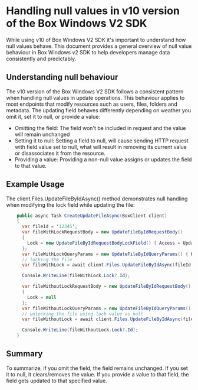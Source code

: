 # Handling null values in v10 version of the Box Windows V2 SDK

While using v10 of Box Windows V2 SDK it's important to understand how null values behave. This document provides a general overview of null value behaviour in Box Windows v2 SDK to help developers manage data consistently and predictably.

## Understanding null behaviour

The v10 version of the Box Windows V2 SDK follows a consistent pattern when handling null values in update operations. This behaviour applies to most endpoints that modify resources such as users, files, folders and metadata. The updating field behaves differently depending on weather you omit it, set it to null, or provide a value:

- Omitting the field: The field won't be included in request and the value will remain unchanged
- Setting it to null: Setting a field to null, will cause sending HTTP request with field value set to null, what will result in removing its current value or disassociates it from the resource.
- Providing a value: Providing a non-null value assigns or updates the field to that value.

## Example Usage

The client.Files.UpdateFileByIdAsync() method demonstrates null handling when modifying the lock field while updating the file:

```c#
    public async Task CreateUpdateFileAsync(BoxClient client)
    {
      var fileId = '12345';
      var fileWithLockRequestBody = new UpdateFileByIdRequestBody()
      {
        Lock = new UpdateFileByIdRequestBodyLockField() { Access = UpdateFileByIdRequestBodyLockAccessField.Lock }
      };
      var fileWithLockQueryParams = new UpdateFileByIdQueryParams() { Fields = new List<string>() { { "lock" } } };
      // locking the file
      var fileWithLock = await client.Files.UpdateFileByIdAsync(fileId, fileWithLockRequestBody, fileWithLockQueryParams);

      Console.WriteLine(fileWithLock.Lock?.Id);

      var fileWithoutLockRequestBody = new UpdateFileByIdRequestBody()
      {
        Lock = null
      };
      var fileWithoutLockQueryParams = new UpdateFileByIdQueryParams() { Fields = new List<string>() { { "lock" } } };
      // unlocking the file using lock value as null
      var fileWithoutLock = await client.Files.UpdateFileByIdAsync(fileId, fileWithoutLockRequestBody, fileWithoutLockQueryParams);

      Console.WriteLine(fileWithoutLock.Lock?.Id);
    }
```

## Summary

To summarize, if you omit the field, the field remains unchanged. If you set it to null, it clears/removes the value. If you provide a value to that field, the field gets updated to that specified value.
